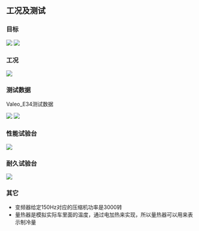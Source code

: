 ## 工况及测试
### 目标
![](https://ddns.smpi.top:10000/md_attachments/Pasted%20image%2020220330161344.png)
![](https://ddns.smpi.top:10000/md_attachments/Pasted%20image%2020220330161331.png)
### 工况
![](https://ddns.smpi.top:10000/md_attachments/Pasted%20image%2020220329101427.png)

### 测试数据
Valeo_E34测试数据

![](https://ddns.smpi.top:10000/md_attachments/Pasted%20image%2020220329101652.png)
![](https://ddns.smpi.top:10000/md_attachments/Pasted%20image%2020220329101849.png)

### 性能试验台
![](https://ddns.smpi.top:10000/md_attachments/Pasted%20image%2020220330160337.png)

### 耐久试验台
![](https://ddns.smpi.top:10000/md_attachments/Pasted%20image%2020220415151930.png)


### 其它
- 变频器给定150Hz对应的压缩机功率是3000转
- 量热器是模拟实际车里面的温度，通过电加热来实现，所以量热器可以用来表示制冷量
